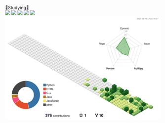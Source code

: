 
📝Studying📝 <br>
<img src="https://img.shields.io/badge/Python-FFCA28?style=flat-square=python&logo=python&logoColor=white"/>
<img src="https://img.shields.io/badge/JavaScript-FF9E0F?style=flat-square=JavaScript&logo=JavaScript&logoColor=white"/>
<img src="https://img.shields.io/badge/Java-0085CA?style=flat-square=Java&logo=Java&logoColor=white"/>
<img src="https://img.shields.io/badge/HTML-E34F26?style=flat-square=HTML&logo=HTML5&logoColor=white"/>
<img src="https://img.shields.io/badge/CSS-1572B6?style=flat-square=CSS&logo=CSS3&logoColor=white"/>
<br>
![](./profile-3d-contrib/profile-green-animate.svg)

